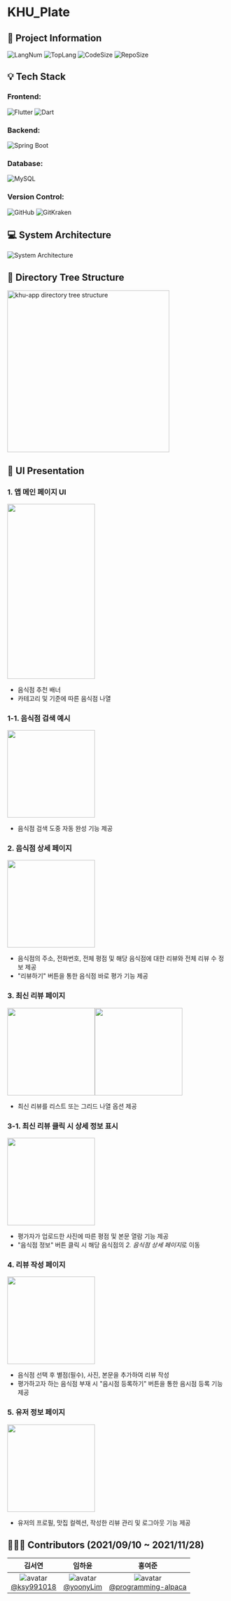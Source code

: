 # KHU_Plate

## 📁 Project Information

![LangNum](https://img.shields.io/github/languages/count/KHU-HEEDAE/KHU_Plate?style=flat-square)
![TopLang](https://img.shields.io/github/languages/top/KHU-HEEDAE/KHU_Plate?style=flat-square)
![CodeSize](https://img.shields.io/github/languages/code-size/KHU-HEEDAE/KHU_Plate?style=flat-square)
![RepoSize](https://img.shields.io/github/repo-size/KHU-HEEDAE/KHU_Plate?style=flat-square)

## 💡 Tech Stack

### Frontend:
![Flutter](https://img.shields.io/badge/Flutter-v2.5.2-test?style=flat-square&logo=flutter&logoColor=white&color=02569B)
![Dart](https://img.shields.io/badge/Dart-v2.14.4-test?style=flat-square&logo=dart&logoColor=white&color=0175C2)

### Backend:
![Spring Boot](https://img.shields.io/badge/Spring_Boot-v2.6.0-test?style=flat-square&logo=springboot&logoColor=white&color=6DB33F)

### Database:
![MySQL](https://img.shields.io/badge/MySQL-v8.0.2-test?style=flat-square&logo=mysql&logoColor=white&color=4479A1)

### Version Control:
![GitHub](https://img.shields.io/badge/GitHub--test?style=flat-square&logo=github&logoColor=white&color=181717)
![GitKraken](https://img.shields.io/badge/GitKraken--test?style=flat-square&logo=gitkraken&logoColor=white&color=179287)

## 💻 System Architecture
![System Architecture](https://user-images.githubusercontent.com/64838255/142825363-61e9478b-6069-4a87-8a59-c75505d3908f.png)

## 🌲 Directory Tree Structure
<img width="370" alt="khu-app directory tree structure" src="https://user-images.githubusercontent.com/64838255/142825505-27ffe17c-ea13-4e49-88fa-2c328b947a8a.png">

## 📱 UI Presentation

### 1. 앱 메인 페이지 UI
<img src="https://user-images.githubusercontent.com/64838255/142854663-639013a8-5bef-4ac3-a51c-e564ae09592c.png" width="200" height="400">

 - 음식점 추천 배너<br/>
 - 카테고리 및 기준에 따른 음식점 나열

### 1-1. 음식점 검색 예시
<img src="https://user-images.githubusercontent.com/64838255/142855936-af5b3ead-2a66-47ff-bb7d-cb560cea3c6e.png" width="200" hegith="400"> 

 - 음식점 검색 도중 자동 완성 기능 제공

### 2. 음식점 상세 페이지
<img src="https://user-images.githubusercontent.com/64838255/142855813-2b30eb56-bff5-414f-ada8-280c5def975f.png" width="200" hegith="400">

 - 음식점의 주소, 전화번호, 전체 평점 및 해당 음식점에 대한 리뷰와 전체 리뷰 수 정보 제공<br/>
 - "리뷰하기" 버튼을 통한 음식점 바로 평가 기능 제공

### 3. 최신 리뷰 페이지
<img src="https://user-images.githubusercontent.com/64838255/142854883-f73d152d-5659-4e0f-bacd-eae19d63ec9b.png" width="200" hegith="400"><img src="https://user-images.githubusercontent.com/64838255/142855207-c11158ec-20b6-4950-80b3-21ad06b207eb.png" width="200" hegith="400">

 - 최신 리뷰를 리스트 또는 그리드 나열 옵션 제공

### 3-1. 최신 리뷰 클릭 시 상세 정보 표시
<img src="https://user-images.githubusercontent.com/64838255/142855406-4803ff5f-5284-4d38-b3ca-ee18b25257a0.png" width="200" hegith="400">

 - 평가자가 업로드한 사진에 따른 평점 및 본문 열람 기능 제공<br/>
 - "음식점 정보" 버튼 클릭 시 해당 음식점의 *2. 음식점 상세 페이지*로 이동

### 4. 리뷰 작성 페이지
<img src="https://user-images.githubusercontent.com/64838255/142855640-fb95dcde-0970-4b44-aca4-527231b863ac.png" width="200" hegith="400">

 - 음식점 선택 후 별점(필수), 사진, 본문을 추가하여 리뷰 작성<br/>
 - 평가하고자 하는 음식점 부재 시 "음시점 등록하기" 버튼을 통한 음시점 등록 기능 제공

### 5. 유저 정보 페이지
<img src="https://user-images.githubusercontent.com/64838255/142855509-fb7c081d-b4b8-42c0-89c1-89f569ff966b.png" width="200" hegith="400">

 - 유저의 프로필, 맛집 컬렉션, 작성한 리뷰 관리 및 로그아웃 기능 제공

## 👨‍👧‍👦 Contributors (2021/09/10 ~ 2021/11/28)
| 김서연 | 임하윤 | 홍여준 |
| :----: | :----: | :----: |
| ![avatar](https://images.weserv.nl/?url=avatars.githubusercontent.com/u/72537563?v=4&h=50&w=50&fit=cover&mask=circle&maxage=7d)<br/>[@ksy991018](https://github.com/ksy991018) | ![avatar](https://images.weserv.nl/?url=avatars.githubusercontent.com/u/64838255?v=4&h=50&w=50&fit=cover&mask=circle&maxage=7d)<br/>[@yoonyLim](https://github.com/yoonyLim) | ![avatar](https://images.weserv.nl/?url=avatars.githubusercontent.com/u/78005346?v=4&h=50&w=50&fit=cover&mask=circle&maxage=7d)<br/>[@programming-alpaca](https://github.com/programming-alpaca) |
